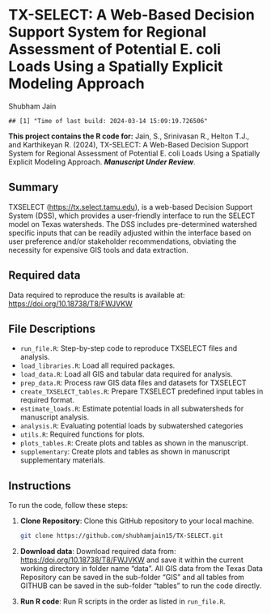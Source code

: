 TX-SELECT: A Web-Based Decision Support System for Regional Assessment
of Potential E. coli Loads Using a Spatially Explicit Modeling Approach
================
Shubham Jain

    ## [1] "Time of last build: 2024-03-14 15:09:19.726506"

**This project contains the R code for:** Jain, S., Srinivasan R.,
Helton T.J., and Karthikeyan R. (2024), TX-SELECT: A Web-Based Decision
Support System for Regional Assessment of Potential E. coli Loads Using
a Spatially Explicit Modeling Approach. ***Manuscript Under Review***.

## Summary

TXSELECT (<https://tx.select.tamu.edu>), is a web-based Decision Support
System (DSS), which provides a user-friendly interface to run the SELECT
model on Texas watersheds. The DSS includes pre-determined watershed
specific inputs that can be readily adjusted within the interface based
on user preference and/or stakeholder recommendations, obviating the
necessity for expensive GIS tools and data extraction.

## Required data

Data required to reproduce the results is available at:
<https://doi.org/10.18738/T8/FWJVKW>

## File Descriptions

- `run_file.R`: Step-by-step code to reproduce TXSELECT files and
  analysis.
- `load_libraries.R`: Load all required packages.
- `load_data.R`: Load all GIS and tabular data required for analysis.
- `prep_data.R`: Process raw GIS data files and datasets for TXSELECT
- `create_TXSELECT_tables.R`: Prepare TXSELECT predefined input tables
  in required format.
- `estimate_loads.R`: Estimate potential loads in all subwatersheds for
  manuscript analysis.
- `analysis.R`: Evaluating potential loads by subwatershed categories
- `utils.R`: Required functions for plots.
- `plots_tables.R`: Create plots and tables as shown in the manuscript.
- `supplementary`: Create plots and tables as shown in manuscript
  supplementary materials.

## Instructions

To run the code, follow these steps:

1.  **Clone Repository**: Clone this GitHub repository to your local
    machine.

    ``` bash
    git clone https://github.com/shubhamjain15/TX-SELECT.git
    ```

2.  **Download data**: Download required data from:
    <https://doi.org/10.18738/T8/FWJVKW> and save it within the current
    working directory in folder name “data”. All GIS data from the Texas
    Data Repository can be saved in the sub-folder “GIS” and all tables
    from GITHUB can be saved in the sub-folder “tables” to run the code
    directly.

3.  **Run R code**: Run R scripts in the order as listed in
    `run_file.R`.
